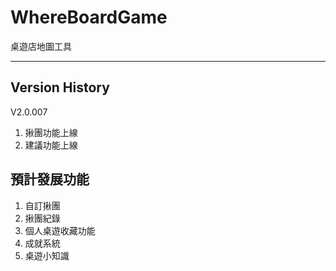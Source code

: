 # WhereBoardGame
桌遊店地圖工具

--------------

## Version History
V2.0.007 
1. 揪團功能上線
2. 建議功能上線

## 預計發展功能
1. 自訂揪團  
2. 揪團紀錄  
3. 個人桌遊收藏功能  
4. 成就系統
5. 桌遊小知識
